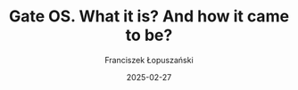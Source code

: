 ---
author: "Franciszek Łopuszański"
title: "Gate OS. What it is? And how it came to be?"
date: "2025-02-27"
---